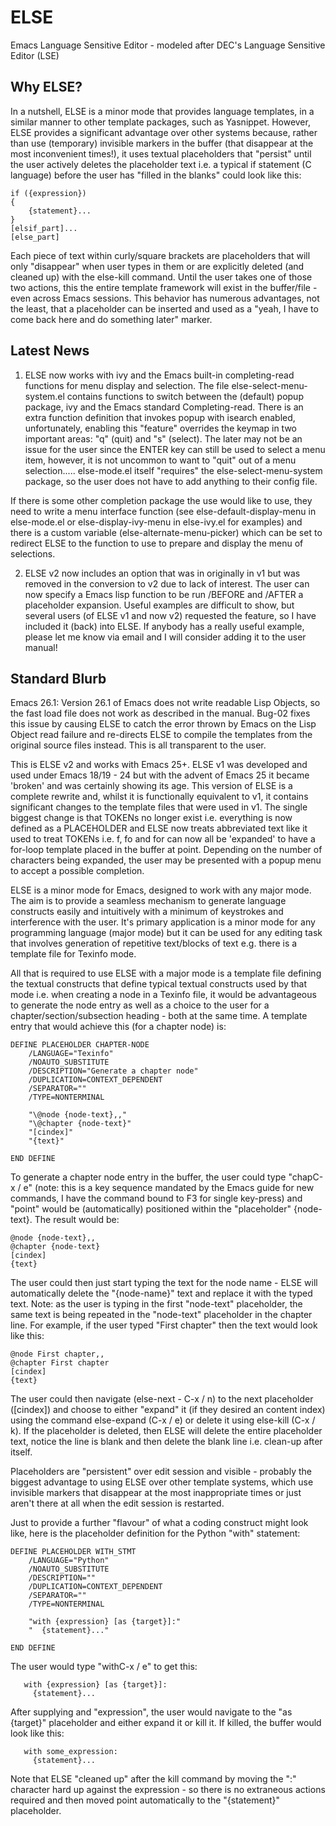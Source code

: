 # ELSE
Emacs Language Sensitive Editor - modeled after DEC's Language Sensitive Editor (LSE)

## Why ELSE?
In a nutshell, ELSE is a minor mode that provides language templates, in a similar manner to other template packages, such as Yasnippet. However, ELSE provides a significant advantage over other systems because, rather than use (temporary) invisible markers in the buffer (that disappear at the most inconvenient times!), it uses textual placeholders that "persist" until the user actively deletes the placeholder text i.e. a typical if statement (C language) before the user has "filled in the blanks" could look like this:
```
if ({expression})
{
    {statement}...
}
[elsif_part]...
[else_part]
```
Each piece of text within curly/square brackets are placeholders that will only "disappear" when user types in them or are explicitly deleted (and cleaned up) with the else-kill command. Until the user takes one of those two actions, this the entire template framework will exist in the buffer/file - even across Emacs sessions. This behavior has numerous advantages, not the least, that a placeholder can be inserted and used as a "yeah, I have to come back here and do something later" marker.

## Latest News
1. ELSE now works with ivy and the Emacs built-in completing-read functions for menu display and selection. The file else-select-menu-system.el contains functions to switch between the (default) popup package, ivy and the Emacs standard Completing-read. There is an extra function definition that invokes popup with isearch enabled, unfortunately, enabling this "feature" overrides the keymap in two important areas: "q" (quit) and "s" (select). The later may not be an issue for the user since the ENTER key can still be used to select a menu item, however, it is not uncommon to want to "quit" out of a menu selection..... else-mode.el itself "requires" the else-select-menu-system package, so the user does not have to add anything to their config file.

If there is some other completion package the use would like to use, they need to write a menu interface function (see else-default-display-menu in else-mode.el or else-display-ivy-menu in else-ivy.el for examples) and there is a custom variable (else-alternate-menu-picker) which can be set to redirect ELSE to the function to use to prepare and display the menu of selections.

2. ELSE v2 now includes an option that was in originally in v1 but was removed in the conversion to v2 due to lack of interest. The user can now specify a Emacs lisp function to be run /BEFORE and /AFTER a placeholder expansion. Useful examples are difficult to show, but several users (of ELSE v1 and now v2) requested the feature, so I have included it (back) into ELSE. If anybody has a really useful example, please let me know via email and I will consider adding it to the user manual!

## Standard Blurb
Emacs 26.1: Version 26.1 of Emacs does not write readable Lisp Objects, so the fast load file does not work as described in the manual. Bug-02 fixes this issue by causing ELSE to catch the error thrown by Emacs on the Lisp Object read failure and re-directs ELSE to compile the templates from the original source files instead. This is all transparent to the user.

This is ELSE v2 and works with Emacs 25+. ELSE v1 was developed and used under Emacs 18/19 - 24 but with the advent of Emacs 25 it became 'broken' and was certainly showing its age. This version of ELSE is a complete rewrite and, whilst it is functionally equivalent to v1, it contains significant changes to the template files that were used in v1. The single biggest change is that TOKENs no longer exist i.e. everything is now defined as a PLACEHOLDER and ELSE now treats abbreviated text like it used to treat TOKENs i.e. f, fo and for can now all be 'expanded' to have a for-loop template placed in the buffer at point. Depending on the number of characters being expanded, the user may be presented with a popup menu to accept a possible completion.

ELSE is a minor mode for Emacs, designed to work with any major mode. The aim is to provide a seamless mechanism to generate language constructs easily and intuitively with a minimum of keystrokes and interference with the user. It's primary application is a minor mode for any programming language (major mode) but it can be used for any editing task that involves generation of repetitive text/blocks of text e.g. there is a template file for Texinfo mode. 

All that is required to use ELSE with a major mode is a template file defining the textual constructs that define typical textual constructs used by that mode i.e. when creating a node in a Texinfo file, it would be advantageous to generate the node entry as well as a choice to the user for a chapter/section/subsection heading - both at the same time. A template entry that would achieve this (for a chapter node) is:

```
DEFINE PLACEHOLDER CHAPTER-NODE
    /LANGUAGE="Texinfo"
    /NOAUTO_SUBSTITUTE
    /DESCRIPTION="Generate a chapter node"
    /DUPLICATION=CONTEXT_DEPENDENT
    /SEPARATOR=""
    /TYPE=NONTERMINAL
    
    "\@node {node-text},,"
    "\@chapter {node-text}"
    "[cindex]"
    "{text}"

END DEFINE
```

To generate a chapter node entry in the buffer, the user could type "chapC-x / e" (note: this is a key sequence mandated by the Emacs guide for new commands, I have the command bound to F3 for single key-press) and "point" would be (automatically) positioned within the "placeholder" {node-text}. The result would be:

```
@node {node-text},,
@chapter {node-text}
[cindex]
{text}
```

The user could then just start typing the text for the node name - ELSE will automatically delete the "{node-name}" text and replace it with the typed text. Note: as the user is typing in the first "node-text" placeholder, the same text is being repeated in the "node-text" placeholder in the chapter line. For example, if the user typed "First chapter" then the text would look like this:

```
@node First chapter,,
@chapter First chapter
[cindex]
{text}
```

The user could then navigate (else-next - C-x / n) to the next placeholder ([cindex]) and choose to either "expand" it (if they desired an content index) using the command else-expand (C-x / e) or delete it using else-kill (C-x / k). If the placeholder is deleted, then ELSE will delete the entire placeholder text, notice the line is blank and then delete the blank line i.e. clean-up after itself.

Placeholders are "persistent" over edit session and visible - probably the biggest advantage to using ELSE over other template systems, which use invisible markers that disappear at the most inappropriate times or just aren't there at all when the edit session is restarted.

Just to provide a further "flavour" of what a coding construct might look like, here is the placeholder definition for the Python "with" statement:
```
DEFINE PLACEHOLDER WITH_STMT 
    /LANGUAGE="Python" 
    /NOAUTO_SUBSTITUTE 
    /DESCRIPTION=""
    /DUPLICATION=CONTEXT_DEPENDENT 
    /SEPARATOR="" 
    /TYPE=NONTERMINAL 

    "with {expression} [as {target}]:"
    "  {statement}..."

END DEFINE
```
The user would type "withC-x / e" to get this:
```
   with {expression} [as {target}]:
     {statement}...
```
After supplying and "expression", the user would navigate to the "as {target}" placeholder and either expand it or kill it. If killed, the buffer would look like this:
```
   with some_expression:
     {statement}...
```
Note that ELSE "cleaned up" after the kill command by moving the ":" character hard up against the expression - so there is no extraneous actions required and then moved point automatically to the "{statement}" placeholder.
